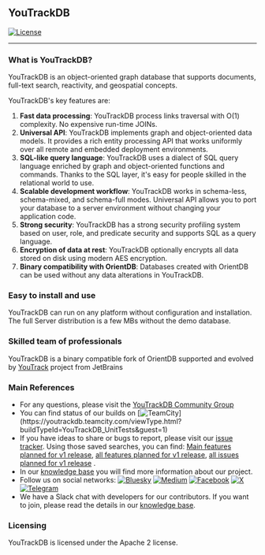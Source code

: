 ## YouTrackDB

[![License](https://img.shields.io/badge/License-Apache%202.0-blue.svg)](https://opensource.org/licenses/Apache-2.0)

------

### What is YouTrackDB?
YouTrackDB is an object-oriented graph database that supports documents, full-text search, reactivity, and geospatial concepts. 

YouTrackDB's key features are:
1. **Fast data processing**: YouTrackDB process links traversal with O(1) complexity. No expensive run-time JOINs.
2. **Universal API**: YouTrackDB implements graph and object-oriented data models. It provides a rich entity processing API that works uniformly over all remote and embedded deployment environments.
3. **SQL-like query language**: YouTrackDB uses a dialect of SQL query language enriched by graph and object-oriented functions and commands. Thanks to the SQL layer, it's easy for people skilled in the relational world to use.
4. **Scalable development workflow**: YouTrackDB works in schema-less, schema-mixed, and schema-full modes. Universal API allows you to port your database to a server environment without changing your application code.
5. **Strong security**: YouTrackDB has a strong security profiling system based on user, role, and predicate security and supports SQL as a query language.
6. **Encryption of data at rest**: YouTrackDB optionally encrypts all data stored on disk using modern AES encryption.
7. **Binary compatibility with OrientDB**: Databases created with OrientDB can be used without any data alterations in YouTrackDB.
 
### Easy to install and use
YouTrackDB can run on any platform without configuration and installation.
The full Server distribution is a few MBs without the demo database.

### Skilled team of professionals
YouTrackDB is a binary compatible fork of OrientDB supported and evolved by [YouTrack](https://www.jetbrains.com/youtrack) project from JetBrains

### Main References
- For any questions, please visit the [YouTrackDB Community Group](https://github.com/youtrackdb/youtrackdb/discussions)
- You can find status of our builds on [![TeamCity](https://youtrackdb.teamcity.com/app/rest/builds/buildType:(id:YouTrackDB_UnitTests)/statusIcon)](https://youtrackdb.teamcity.com/viewType.html?buildTypeId=YouTrackDB_UnitTests&guest=1)
- If you have ideas to share or bugs to report, please visit our [issue tracker](https://youtrack.jetbrains.com/issues/YTDB). Using those saved searches, you can find: [Main features planned for v1 release](https://youtrack.jetbrains.com/search/YTDB%20Main%20features%201.0-37625), [all features planned for v1 release](https://youtrack.jetbrains.com/search/YTDB%20All%20features-37628), [all issues planned for v1 release](https://youtrack.jetbrains.com/search/YTDB%20version%201.0-37587) .
- In our [knowledge base](https://youtrack.jetbrains.com/articles/YTDB) you will find more information about our project.
- Follow us on social networks: [![Bluesky](https://img.shields.io/badge/Bluesky-0285FF?style=for-the-badge&logo=Bluesky&logoColor=white)](https://bsky.app/profile/youtrackdb.bsky.social) [![Medium](https://img.shields.io/badge/Medium-12100E?style=for-the-badge&logo=medium&logoColor=white)](https://medium.com/@youtrackdb) [![Facebook](https://img.shields.io/badge/Facebook-%231877F2.svg?style=for-the-badge&logo=Facebook&logoColor=white)](https://www.facebook.com/profile.php?id=61571160061177) [![X](https://img.shields.io/badge/X-%23000000.svg?style=for-the-badge&logo=X&logoColor=white)](https://x.com/YouTrackDB) [![Telegram](https://img.shields.io/badge/Telegram-2CA5E0?style=for-the-badge&logo=telegram&logoColor=white)](https://t.me/youtrackdb)
- We have a Slack chat with developers for our contributors. If you want to join, please read the details in our [knowledge base](https://youtrack.jetbrains.com/articles/YTDB-A-5/Slack-with-developers-for-contributors).
  
### Licensing

YouTrackDB is licensed under the Apache 2 license. 
